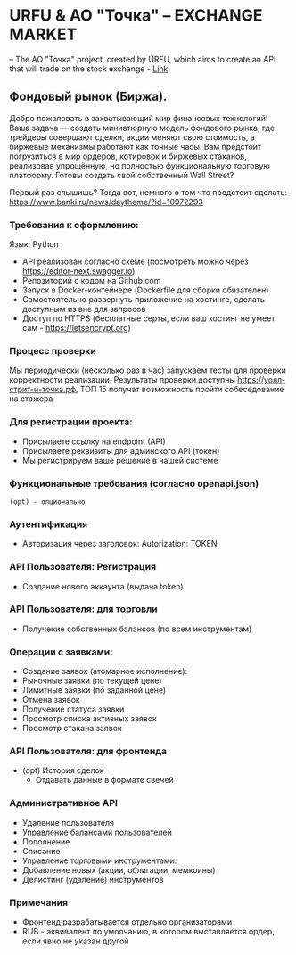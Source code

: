 # URFU & АО "Точка" – EXCHANGE MARKET
– The АО "Точка" project, created by URFU, which aims to create an API that will trade on the stock exchange - [Link](https://itteam-yonote.tochka.com/share/a65d9f73-a800-48b7-b0a5-b02373074439)


## Фондовый рынок (Биржа).

Добро пожаловать в захватывающий мир финансовых технологий! Ваша задача — создать миниатюрную модель фондового рынка, где трейдеры совершают сделки, акции меняют свою стоимость, а биржевые механизмы работают как точные часы. Вам предстоит погрузиться в мир ордеров, котировок и биржевых стаканов, реализовав упрощённую, но полностью функциональную торговую платформу. Готовы создать свой собственный Wall Street?

Первый раз слышишь? Тогда вот, немного о том что предстоит сделать: https://www.banki.ru/news/daytheme/?id=10972293

### Требования к оформлению:
Язык: Python
- API реализован согласно схеме (посмотреть можно через https://editor-next.swagger.io)
- Репозиторий с кодом на Github.com
- Запуск в Docker-контейнере (Dockerfile для сборки обязателен)
- Самостоятельно развернуть приложение на хостинге, сделать доступным из вне для запросов
- Доступ по HTTPS (бесплатные серты, если ваш хостинг не умеет сам - https://letsencrypt.org)

### Процесс проверки 
Мы периодически (несколько раз в час) запускаем тесты для проверки корректности реализации.
Результаты проверки доступны https://уолл-стрит-и-точка.рф, ТОП 15 получат возможность пройти собеседование на стажера

### Для регистрации проекта:
- Присылаете ссылку на endpoint (API)
- Присылаете реквизиты для админского API (токен)
- Мы регистрируем ваше решение в нашей системе


### Функциональные требования (согласно openapi.json)
`(opt) - опционально`

### Аутентификация
- Авторизация через заголовок: Autorization: TOKEN <token>

### API Пользователя: Регистрация
- Создание нового аккаунта (выдача token)

### API Пользователя: для торговли
- Получение собственных балансов (по всем инструментам)

### Операции с заявками:
- Создание заявок (атомарное исполнение):
- Рыночные заявки (по текущей цене)
- Лимитные заявки (по заданной цене)
- Отмена заявок
- Получение статуса заявки
- Просмотр списка активных заявок
- Просмотр стакана заявок

### API Пользователя: для фронтенда
- (opt) История сделок
  - Отдавать данные в формате свечей

### Административное API
- Удаление пользователя
- Управление балансами пользователей
- Пополнение
- Списание
- Управление торговыми инструментами:
- Добавление новых (акции, облигации, мемкоины)
- Делистинг (удаление) инструментов

### Примечания
- Фронтенд разрабатывается отдельно организаторами
- RUB - эквивалент по умолчанию, в котором выставляется ордер, если явно не указан другой

